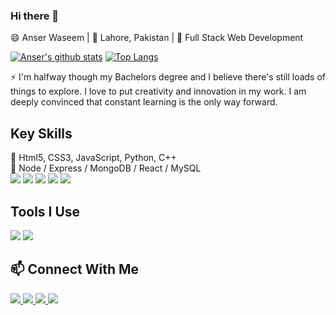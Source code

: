 ### Hi there 👋
<p>
  😄 Anser Waseem | 📍 Lahore, Pakistan | 🌱 Full Stack Web Development
</p>

[![Anser's github stats](https://github-readme-stats.vercel.app/api?username=anserwaseem&show_icons=true&hide=prs,issues,contribs)](https://github.com/anserwaseem)
[![Top Langs](https://github-readme-stats.vercel.app/api/top-langs/?username=anserwaseem&hide=javascript,html])](https://github.com/anserwaseem)

<p>
  ⚡ I'm halfway though my Bachelors degree and I believe there's still loads of things to explore. I love to put creativity and innovation in my work. I am deeply convinced that constant learning is the only way forward.
</p>

## Key Skills
<p>
  💬 Html5, CSS3, JavaScript, Python, C++ <br>
  📖 Node / Express / MongoDB / React / MySQL <br>
  <img src="https://img.shields.io/badge/HTML5-★★★★★-000000?logo=HTML5&labelColor=e34f26&logoColor=ffffff" />
  <img src="https://img.shields.io/badge/CSS3-★★★★★-000000?logo=CSS3&labelColor=1572b6&logoColor=ffffff" />
  <img src="https://img.shields.io/badge/JavaScript-★★★☆☆-000000?logo=JavaScript&labelColor=f7df1e&logoColor=000000" />
  <img src="https://img.shields.io/badge/Python-★★★☆☆-000000?logo=Python&labelColor=3776ab&logoColor=ffffff" />
  <img src="https://img.shields.io/badge/C++-★★★★★-000000?logo=C++&labelColor=00599c&logoColor=ffffff" />
</p>

## Tools I Use
<p>
  <img src="https://img.shields.io/badge/VScode-007acc?logo=Visual-Studio-Code&labelColor=007acc&logoColor=ffffff" />
  <img src="https://img.shields.io/badge/Github-181717?logo=GitHub&labelColor=181717&logoColor=ffffff" />
</p>

## 📫 Connect With Me
<p>
  <a href="https://linkedin.com/in/anserwaseem"> <img src="https://img.shields.io/badge/Linkedin-0077b5?style=plastic&logo=Linkedin&labelColor=0077b5&logoColor=ffffff" />
  <a href="https://www.facebook.com/profile.php?id=100012232218081"> <img src="https://img.shields.io/badge/Facebook-1877f2?style=plastic&logo=Facebook&labelColor=1877f2&logoColor=ffffff" />
  <a href="https://twitter.com/anserrrr"> <img src="https://img.shields.io/badge/Twitter-1da1f2?style=plastic&logo=Twitter&labelColor=1da1f2&logoColor=ffffff" />
  <a href="mailto:hafiz.anserwaseem@gmail.com"> <img src="https://img.shields.io/badge/Gmail-d14836?style=plastic&logo=Gmail&labelColor=d14836&logoColor=ffffff" />
</p>
